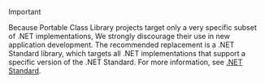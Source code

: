 > [!IMPORTANT]
> Because Portable Class Library projects target only a very specific subset of .NET implementations, We strongly discourage their use in new application development. The recommended replacement is a .NET Standard library, which targets all .NET implementations that support a specific version of the .NET Standard. For more information, see [.NET Standard](~/docs/standard/net-standard.md).